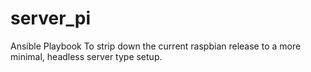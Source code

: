 # server_pi
Ansible Playbook To strip down the current raspbian release to a more minimal, headless server type setup.
